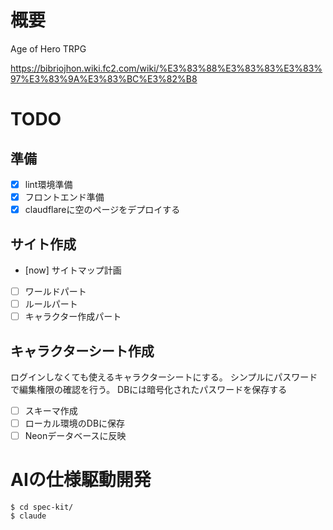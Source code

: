 # 概要

Age of Hero TRPG

https://bibriojhon.wiki.fc2.com/wiki/%E3%83%88%E3%83%83%E3%83%97%E3%83%9A%E3%83%BC%E3%82%B8

# TODO

## 準備

- [x] lint環境準備
- [x] フロントエンド準備
- [x] claudflareに空のページをデプロイする

## サイト作成

- [now] サイトマップ計画
- [ ] ワールドパート
- [ ] ルールパート
- [ ] キャラクター作成パート

## キャラクターシート作成

ログインしなくても使えるキャラクターシートにする。
シンプルにパスワードで編集権限の確認を行う。
DBには暗号化されたパスワードを保存する

- [ ] スキーマ作成
- [ ] ローカル環境のDBに保存
- [ ] Neonデータベースに反映

# AIの仕様駆動開発

```
$ cd spec-kit/
$ claude
```
